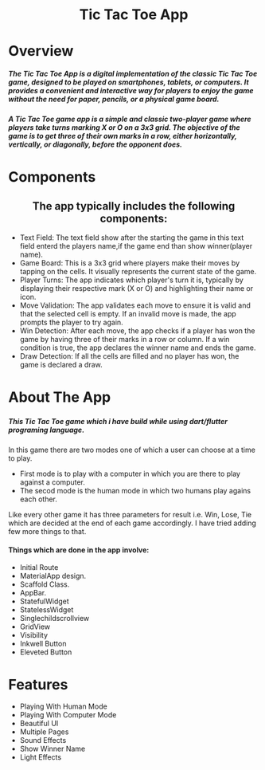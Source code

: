<h1 align="center">Tic Tac Toe App</h1>
 <h1>Overview</h1>
 <h5>The Tic Tac Toe App is a digital implementation of the classic Tic Tac Toe game, designed to be played on smartphones, tablets, or computers. It provides a convenient and interactive way for players to enjoy the game without the need for paper, pencils, or a physical game board.</h5>
 <h5>A Tic Tac Toe game app is a simple and classic two-player game where players take turns marking X or O on a 3x3 grid. The objective of the game is to get three of their own marks in a row, either horizontally, vertically, or diagonally, before the opponent does.
</h5>
<h1>Components</h1>
<h2 align="center">The app typically includes the following components:</h2>
<ul>
 <li>Text Field: The text field show after the starting the game in this text field enterd the players name,if the game end than show winner(player name). </li>
 <li>Game Board: This is a 3x3 grid where players make their moves by tapping on the cells. It visually represents the current state of the game.</li>
 <li>Player Turns: The app indicates which player's turn it is, typically by displaying their respective mark (X or O) and highlighting their name or icon.</li>
 <li>Move Validation: The app validates each move to ensure it is valid and that the selected cell is empty. If an invalid move is made, the app prompts the player to try again.</li>
 <li> Win Detection: After each move, the app checks if a player has won the game by having three of their marks in a row or column. If a win condition is true, the app declares the winner name and ends the game.</li>
 <li>Draw Detection: If all the cells are filled and no player has won, the game is declared a draw.</li>
</ul>
<h1>About The App</h1>
<h5>
 <h5>This  Tic Tac Toe game which i have build while using dart/flutter programing language.</h5>
 In this game there are two modes one of which a user can choose at a time to play.
 <ul>
  <li>First mode is to play with a computer in which you are there to play against a computer.</li>
  <li>The secod mode is the human mode in which two humans play agains each other.</li>
 </ul>
Like every other game it has three parameters for result i.e. Win, Lose, Tie which are decided at the end of each game accordingly. 
I have tried adding few more things to that.
<h4>Things which are done in the app involve:</h4>
 <ul>
   <li>Initial Route</li>
  <li>MaterialApp design.</li>
  <li>Scaffold Class.</li>
  <li>AppBar.</li>
  <li>StatefulWidget </li>
  <li>StatelessWidget</li>
  <li>Singlechildscrollview</li>
  <li>GridView</li>
  <li>Visibility</li>
  <li>Inkwell Button</li>
  <li>Eleveted Button</li>
 
 </ul>
</h5>
<h1>Features</h1>
<ul>
  <li>Playing With Human Mode</li>
 <li>Playing With Computer Mode</li>
 <li>Beautiful UI</li>
 <li>Multiple Pages</li>
<li>Sound Effects</li>
 <li>Show Winner Name</li>
 <li>Light Effects</li>
</ul>

